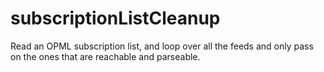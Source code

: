 # subscriptionListCleanup

Read an OPML subscription list, and loop over all the feeds and only pass on the ones that are reachable and parseable.

